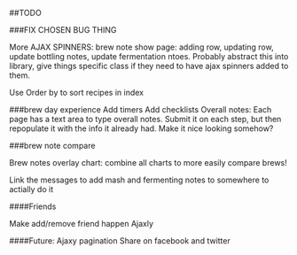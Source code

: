 ##TODO

###FIX CHOSEN BUG THING


More AJAX SPINNERS:
brew note show page: adding row, updating row, update bottling notes, update fermentation ntoes. Probably abstract this into library, give things specific class if they need to have ajax spinners added to them.

Use Order by to sort recipes in index

###brew day experience
Add timers
Add checklists
Overall notes:
  Each page has a text area to type overall notes. Submit it on each step, but then repopulate it with the info it already had. Make it nice looking somehow?

###brew note compare

Brew notes overlay chart: combine all charts to more easily compare brews!

Link the messages to add mash and fermenting notes to somewhere to actially do it

####Friends

Make add/remove friend happen Ajaxly

####Future:
Ajaxy pagination
Share on facebook and twitter